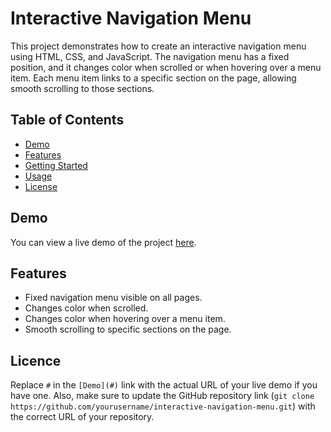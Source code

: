 # Interactive Navigation Menu

This project demonstrates how to create an interactive navigation menu using HTML, CSS, and JavaScript. The navigation menu has a fixed position, and it changes color when scrolled or when hovering over a menu item. Each menu item links to a specific section on the page, allowing smooth scrolling to those sections.

## Table of Contents

- [Demo](#demo)
- [Features](#features)
- [Getting Started](#getting-started)
- [Usage](#usage)
- [License](#license)

## Demo

You can view a live demo of the project [here](#).

## Features

- Fixed navigation menu visible on all pages.
- Changes color when scrolled.
- Changes color when hovering over a menu item.
- Smooth scrolling to specific sections on the page.

## Licence
Replace `#` in the `[Demo](#)` link with the actual URL of your live demo if you have one. Also, make sure to update the GitHub repository link (`git clone https://github.com/yourusername/interactive-navigation-menu.git`) with the correct URL of your repository.
